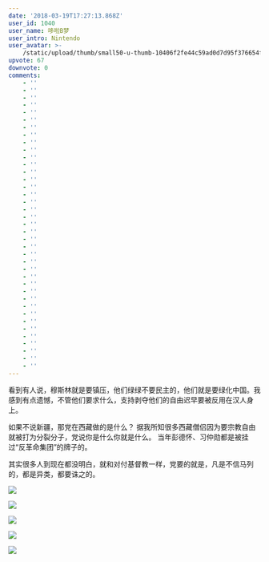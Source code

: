 ```yaml
---
date: '2018-03-19T17:27:13.868Z'
user_id: 1040
user_name: 哆啦B梦
user_intro: Nintendo
user_avatar: >-
    /static/upload/thumb/small50-u-thumb-10406f2fe44c59ad0d7d95f376654fe28b4efd063f05.png
upvote: 67
downvote: 0
comments:
    - ''
    - ''
    - ''
    - ''
    - ''
    - ''
    - ''
    - ''
    - ''
    - ''
    - ''
    - ''
    - ''
    - ''
    - ''
    - ''
    - ''
    - ''
    - ''
    - ''
    - ''
    - ''
    - ''
    - ''
    - ''
    - ''
    - ''
    - ''
    - ''
    - ''
    - ''
    - ''
    - ''
    - ''
    - ''
    - ''
    - ''
    - ''
    - ''
---
```


看到有人说，穆斯林就是要镇压，他们绿绿不要民主的，他们就是要绿化中国。我感到有点遗憾，不管他们要求什么，支持剥夺他们的自由迟早要被反用在汉人身上。

如果不说新疆，那党在西藏做的是什么？ 据我所知很多西藏僧侣因为要宗教自由就被打为分裂分子，党说你是什么你就是什么。 当年彭德怀、习仲勋都是被挂过“反革命集团”的牌子的。

其实很多人到现在都没明白，就和对付基督教一样，党要的就是，凡是不信马列的，都是异类，都要诛之的。

  

![](https://web.archive.org:443/web/20181027093829im_/https://pincimg.com/posts/49723/9934a2ff3d76b5b772198e6db1c21b4c.jpg)

![](https://web.archive.org:443/web/20181027093829im_/https://pincimg.com/posts/49723/111a9dfbb7806d70723777b9297aafb5.jpg)

![](https://web.archive.org:443/web/20181027093829im_/https://pincimg.com/posts/49723/7f58d7e36c9c740cfac1edfbcfbadaf1.jpg)

![](https://web.archive.org:443/web/20181027093829im_/https://pincimg.com/posts/49723/5e2f1d17ad35e2bd9df9f4a624fc603b.jpg)

  

![](https://web.archive.org:443/web/20181027093829im_/http://m1.ablwang.com/uploadfile/2015/1222/20151222073844718.jpg)
